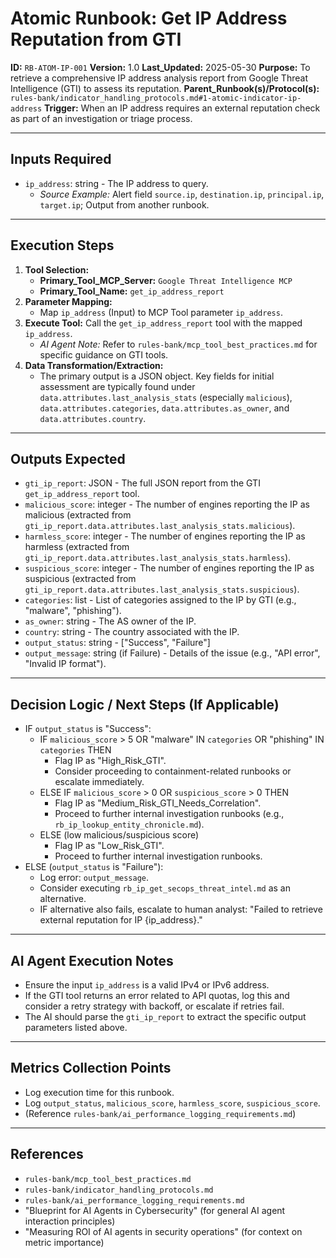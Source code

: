 # Atomic Runbook: Get IP Address Reputation from GTI

**ID:** `RB-ATOM-IP-001`
**Version:** 1.0
**Last_Updated:** 2025-05-30
**Purpose:** To retrieve a comprehensive IP address analysis report from Google Threat Intelligence (GTI) to assess its reputation.
**Parent_Runbook(s)/Protocol(s):** `rules-bank/indicator_handling_protocols.md#1-atomic-indicator-ip-address`
**Trigger:** When an IP address requires an external reputation check as part of an investigation or triage process.

---

## Inputs Required

-   `ip_address`: string - The IP address to query.
    -   *Source Example:* Alert field `source.ip`, `destination.ip`, `principal.ip`, `target.ip`; Output from another runbook.

---

## Execution Steps

1.  **Tool Selection:**
    -   **Primary_Tool_MCP_Server:** `Google Threat Intelligence MCP`
    -   **Primary_Tool_Name:** `get_ip_address_report`
2.  **Parameter Mapping:**
    -   Map `ip_address` (Input) to MCP Tool parameter `ip_address`.
3.  **Execute Tool:** Call the `get_ip_address_report` tool with the mapped `ip_address`.
    -   *AI Agent Note:* Refer to `rules-bank/mcp_tool_best_practices.md` for specific guidance on GTI tools.
4.  **Data Transformation/Extraction:**
    -   The primary output is a JSON object. Key fields for initial assessment are typically found under `data.attributes.last_analysis_stats` (especially `malicious`), `data.attributes.categories`, `data.attributes.as_owner`, and `data.attributes.country`.

---

## Outputs Expected

-   `gti_ip_report`: JSON - The full JSON report from the GTI `get_ip_address_report` tool.
-   `malicious_score`: integer - The number of engines reporting the IP as malicious (extracted from `gti_ip_report.data.attributes.last_analysis_stats.malicious`).
-   `harmless_score`: integer - The number of engines reporting the IP as harmless (extracted from `gti_ip_report.data.attributes.last_analysis_stats.harmless`).
-   `suspicious_score`: integer - The number of engines reporting the IP as suspicious (extracted from `gti_ip_report.data.attributes.last_analysis_stats.suspicious`).
-   `categories`: list - List of categories assigned to the IP by GTI (e.g., "malware", "phishing").
-   `as_owner`: string - The AS owner of the IP.
-   `country`: string - The country associated with the IP.
-   `output_status`: string - ["Success", "Failure"]
-   `output_message`: string (if Failure) - Details of the issue (e.g., "API error", "Invalid IP format").

---

## Decision Logic / Next Steps (If Applicable)

-   IF `output_status` is "Success":
    -   IF `malicious_score` > 5 OR "malware" IN `categories` OR "phishing" IN `categories` THEN
        -   Flag IP as "High_Risk_GTI".
        -   Consider proceeding to containment-related runbooks or escalate immediately.
    -   ELSE IF `malicious_score` > 0 OR `suspicious_score` > 0 THEN
        -   Flag IP as "Medium_Risk_GTI_Needs_Correlation".
        -   Proceed to further internal investigation runbooks (e.g., `rb_ip_lookup_entity_chronicle.md`).
    -   ELSE (low malicious/suspicious score)
        -   Flag IP as "Low_Risk_GTI".
        -   Proceed to further internal investigation runbooks.
-   ELSE (`output_status` is "Failure"):
    -   Log error: `output_message`.
    -   Consider executing `rb_ip_get_secops_threat_intel.md` as an alternative.
    -   IF alternative also fails, escalate to human analyst: "Failed to retrieve external reputation for IP {ip_address}."

---

## AI Agent Execution Notes

-   Ensure the input `ip_address` is a valid IPv4 or IPv6 address.
-   If the GTI tool returns an error related to API quotas, log this and consider a retry strategy with backoff, or escalate if retries fail.
-   The AI should parse the `gti_ip_report` to extract the specific output parameters listed above.

---

## Metrics Collection Points

-   Log execution time for this runbook.
-   Log `output_status`, `malicious_score`, `harmless_score`, `suspicious_score`.
-   (Reference `rules-bank/ai_performance_logging_requirements.md`)

---

## References

-   `rules-bank/mcp_tool_best_practices.md`
-   `rules-bank/indicator_handling_protocols.md`
-   `rules-bank/ai_performance_logging_requirements.md`
-   "Blueprint for AI Agents in Cybersecurity" (for general AI agent interaction principles)
-   "Measuring ROI of AI agents in security operations" (for context on metric importance)
